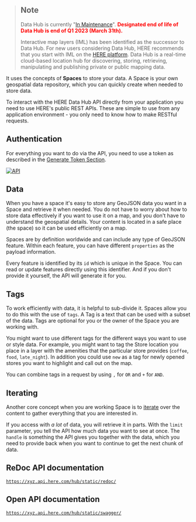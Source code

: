 > ## Note
>
> Data Hub is currently "[In Maintenance](https://developer.here.com/documentation/product-lifecycle-policy/customer_notice/index.html)". <font color="red">**Designated end of life of Data Hub is end of Q1 2023 (March 31th).**</font>
> 
> Interactive map layers (IML) has been identified as the successor to Data Hub. For new users considering Data Hub, HERE recommends that you start with IML on the [HERE platform](https://platform.here.com).
Data Hub is a real-time cloud-based location hub for discovering, storing, retrieving, manipulating and publishing private or public mapping data.

It uses the concepts of **Spaces** to store your data. A Space is your own geospatial
data repository, which you can quickly create when needed to store data.

To interact with the HERE Data Hub API directly from your application you need to use HERE's public REST APIs. These are simple to use from any application environment - you only need to know how to make RESTful requests.

## Authentication

For everything you want to do via the API, you need to use a token as described in the
[Generate Token Section](getting-token.md).

[![API](images/api-auth.png)](images/api-auth.png)

## Data

When you have a space it's easy to store any GeoJSON data you want in a Space and retrieve it when needed.
You do not have to worry about how to store data effectively if you want to use it on a map, and you don't have to understand the geospatial details. Your content is located in a safe place (the space) so it can be used efficiently on a map.

Spaces are by definition worldwide and can include any type of GeoJSON feature. Within each feature, you can have different `properties` as the payload information.

Every feature is identified by its `id` which is unique in the Space. You can read or update
features directly using this identifier. And if you don't provide it yourself, the API will generate it for you.

## Tags

To work efficiently with data, it is helpful to sub-divide it. Spaces allow you to do this with the use of `tags`. A Tag is a text that can be used with a subset of the data. Tags are optional for you or the owner of the Space you are working with.

You might want to use different tags for the different ways you want to use or style data.
For example, you might want to tag the Store location you place in a layer with the
amenities that the particular store provides (`coffee`, `food`, `late_night`). In addition
you could use `new` as a tag for newly opened stores you want to highlight and call out on
the map.

You can combine tags in a request by using `,` for `OR` and `+` for `AND`.

## Iterating

Another core concept when you are working Space is to [iterate](https://xyz.api.here.com/hub/static/redoc/#operation/iterateFeatures) over the content to gather everything that you are interested in.

If you access with *a lot* of data, you will retrieve it in parts. With the `limit` parameter, you tell the API how much data you want to see at once. The `handle` is something the
API gives you together with the data, which you need to provide back when you want to continue to get the next chunk of data.

## ReDoc API documentation

[`https://xyz.api.here.com/hub/static/redoc/`](https://xyz.api.here.com/hub/static/redoc/)

## Open API documentation

[`https://xyz.api.here.com/hub/static/swagger/`](https://xyz.api.here.com/hub/static/swagger/)
